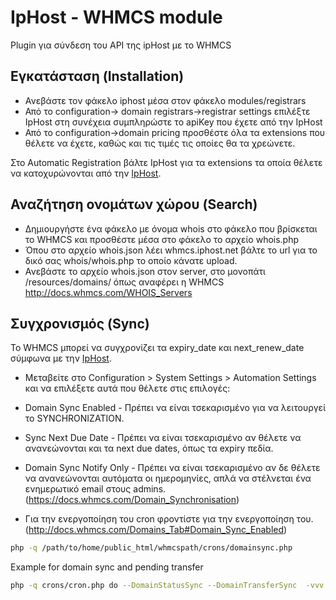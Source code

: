 # IpHost - WHMCS module
Plugin για σύνδεση του API της ipHost με το WHMCS

[IpHost]: <https://iphost.net>

## Eγκατάσταση (Installation)

- Ανεβάστε τον φάκελο iphost μέσα στον φάκελο modules/registrars
- Από το configuration-> domain registrars->registrar settings επιλέξτε IpHost στη συνέχεια συμπληρώστε τo apiKey που έχετε από την IpHost
- Από το configuration->domain pricing προσθέστε όλα τα extensions που θέλετε να έχετε, καθώς και τις τιμές τις οποίες θα τα χρεώνετε. 

Στο Automatic Registration βάλτε IpHost για τα extensions τα οποία θέλετε να κατοχυρώνονται από την [IpHost].

## Αναζήτηση ονομάτων χώρου (Search)

- Δημιουργήστε ένα φάκελο με όνομα whois στο φάκελο που βρίσκεται το WHMCS και προσθέστε μέσα στο φάκελο το αρχείο whois.php
- Όπου στο αρχείο whois.json  λέει whmcs.iphost.net βάλτε το url για το δικό σας whois/whois.php το οποίο κάνατε upload.
- Ανεβάστε το αρχείο whois.json στον server, στο μονοπάτι /resources/domains/ όπως αναφέρει η WHMCS http://docs.whmcs.com/WHOIS_Servers

## Συγχρονισμός (Sync)

To WHMCS μπορεί να συγχρονίζει τα expiry_date και next_renew_date σύμφωνα με την [IpHost].

- Μεταβείτε στο Configuration > System Settings > Automation Settings και να επιλέξετε αυτά που θέλετε στις επιλογές:
- Domain Sync Enabled - Πρέπει να είναι τσεκαρισμένο για να λειτουργεί το SYNCHRONIZATION.
- Sync Next Due Date - Πρέπει να είναι τσεκαρισμένο αν θέλετε να ανανεώνονται και τα next due dates, όπως τα expiry πεδία.
- Domain Sync Notify Only - Πρέπει να είναι τσεκαρισμένο αν δε θέλετε να ανανεώνονται αυτόματα οι ημερομηνίες, απλά να στέλνεται ένα ενημερωτικό email στους admins. (https://docs.whmcs.com/Domain_Synchronisation)

- Για την ενεργοποίηση του cron φροντίστε για την ενεργοποίηση του. (http://docs.whmcs.com/Domains_Tab#Domain_Sync_Enabled)

```sh
php -q /path/to/home/public_html/whmcspath/crons/domainsync.php
```

Example for domain sync and pending transfer
```sh
php -q crons/cron.php do --DomainStatusSync --DomainTransferSync  -vvv
```
